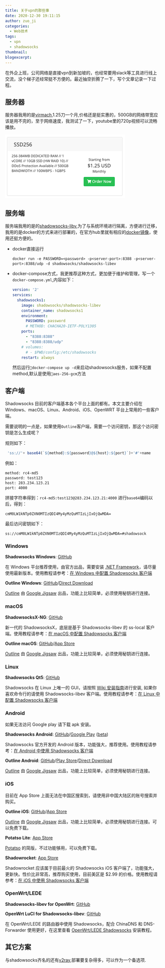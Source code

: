 ```yaml
---
title: 关于vpn的那些事
date: 2020-12-30 19:11:15
author: zuo_ji
categories:
  - Web技术
tags:
  - vpn
  - shadowsocks
thumbnail:
blogexcerpt:
---
```


在外企上班，公司网络是直接vpn到新加坡的，也经常要用slack等工具进行线上交流，没个梯子还经常挺不方便的。最近抽空折腾了一下，写个文章记录一下过程。

## 服务器
服务器我用的是[virmach](https://billing.virmach.com/index.php?rp=/store/kvm-and-ssd-windows-vps),1.25刀一个月,价格还是挺实惠的，500GB的网络带宽应该是用不完的，至于网络速度，我测试了一下，youtube里的720p视频可以流畅播放。

![](/images/2020-12-31-00-28-50.png)

## 服务端
服务端我用的是的[shadowsocks-libv](https://github.com/shadowsocks/shadowsocks-libev),为了与系统环境进行隔离，方便进行迁移，我用的是docker的方式来进行部署的，在官方hub里就有相应的[docker镜像](https://hub.docker.com/r/shadowsocks/shadowsocks-libev)，使用还挺方便的。
<!-- more -->
- docker直接运行
  ```shell
  docker run -e PASSWORD=<password> -p<server-port>:8388 -p<server-port>:8388/udp -d shadowsocks/shadowsocks-libev
  ```
- docker-compose方式，我更推荐这种方式，更加便于维护和管理，写一个`docker-compose.yml`,内容如下：
  ```yaml
  version: '2'
  services:
    shadowsocks1:
      image: shadowsocks/shadowsocks-libev
      container_name: shadowsocks1
      environment:
        PASSWORD: password
        # METHOD: CHACHA20-IETF-POLY1305
      ports:
        - "8388:8388"
        - "8388:8388/udp"
      # volumes: 
        # - $PWD/config:/etc/shadowsocks
      restart: always
  ```
  然后运行`docker-compose up -d`来启动shadowsocks服务，如果不配置method,默认是使用`aes-256-gcm`方法

## 客户端
Shadowsocks 目前的客户端基本各个平台上面的都有。本文主要介绍在 Windows、macOS、Linux、Android、iOS、OpenWRT 平台上常用的一些客户端。

需要说明的一点是，如果使用`Outline`客户端，需要一个访问密钥，那这个访问密钥是怎么生成呢？

规则如下：
```js
 'ss://'+ base64(`${method}:${password}@${host}:${port}`)+'#'+name
```
例如：
```properties
method: rc4-md5
password: test123
host: 283.234.123.21
port: 4000
```
拼接字符串得到：`rc4-md5:test123@283.234.123.21:4000`
进行`base64`编码以后，得到：
```
cmM0LW1kNTp0ZXN0MTIzQDI4My4yMzQuMTIzLjIxOjQwMDA=
```
最后访问密钥如下：
```
ss://cmM0LW1kNTp0ZXN0MTIzQDI4My4yMzQuMTIzLjIxOjQwMDA=#shadowsock
```

### Windows

**Shadowsocks Windows**: [GitHub](https://github.com/shadowsocks/shadowsocks-windows/releases)

在 Windows 平台推荐使用，由官方出品，需要安装 [.NET Framework](https://www.microsoft.com/net/download/dotnet-framework-runtime)，请尽量使用最新版本。使用教程请参考：[在 Windows 中配置 Shadowsocks 客户端](https://www.vpnto.net/posts/windows-shadowsocks/)

**Outline Windows**: [GitHub](https://github.com/Jigsaw-Code/outline-client/)/[Direct Download](https://raw.githubusercontent.com/Jigsaw-Code/outline-releases/master/client/Outline-Client.exe)

[Outline](https://getoutline.org/) 由 [Google Jigsaw](https://jigsaw.google.com/) 出品，功能上比较简单，必须使用秘钥进行连接。

### macOS

**ShadowsocksX-NG**: [GitHub](https://github.com/shadowsocks/ShadowsocksX-NG/releases)

新一代的 ShadowsocksX，底层是基于 Shadowsocks-libev 的 ss-local 客户端。使用教程请参考：[在 macOS 中配置 Shadowsocks 客户端](https://vpnto.net/posts/macos-shadowsocks/)

**Outline macOS**: [GitHub](https://github.com/Jigsaw-Code/outline-client/)/[App Store](https://itunes.apple.com/app/outline-app/id1356178125)

[Outline](https://getoutline.org/) 由 [Google Jigsaw](https://jigsaw.google.com/) 出品，功能上比较简单，必须使用秘钥进行连接。

### Linux

**Shadowsocks Qt5**: [GitHub](https://github.com/shadowsocks/shadowsocks-qt5/wiki/Installation)

Shadowsocks 在 Linux 上唯一的 GUI，请按照 [Wiki 安装指南](https://github.com/shadowsocks/shadowsocks-qt5/wiki/Installation)进行安装, 如果你喜欢命令行的请使用 Shadowsocks-libev 客户端。使用教程请参考：[在 Linux 中配置 Shadowsocks 客户端](https://vpnto.net/posts/linux-shadowsocks/)

### Android

如果无法访问 Google play 请下载 apk 安装。

**Shadowsocks Android**: [GitHub](https://github.com/shadowsocks/shadowsocks-android/releases)/[Google Play](https://play.google.com/store/apps/details?id=com.github.shadowsocks) ([beta](https://play.google.com/apps/testing/com.github.shadowsocks))

Shadowsocks 官方开发的 Android 版本，功能强大，推荐使用。使用教程请参考：[在 Android 中使用 Shadowsocks 客户端](https://vpnto.net/posts/android-shadowsocks/)

**Outline Android**: [GitHub](https://github.com/Jigsaw-Code/outline-client/)/[Play Store](https://play.google.com/store/apps/details?id=org.outline.android.client)/[Direct Download](https://github.com/Jigsaw-Code/outline-releases/blob/master/client/Outline.apk?raw=true)

[Outline](https://getoutline.org/) 由 [Google Jigsaw](https://jigsaw.google.com/) 出品，功能上比较简单，必须使用秘钥进行连接。

### iOS

目前在 App Store 上面无法在中国区搜索到，请使用非中国大陆区的账号搜索并购买。

**Outline iOS**: [GitHub](https://github.com/Jigsaw-Code/outline-client/)/[App Store](https://itunes.apple.com/app/outline-app/id1356177741)

[Outline](https://getoutline.org/) 由 [Google Jigsaw](https://jigsaw.google.com/) 出品，功能上比较简单，必须使用秘钥进行连接。可以免费下载。

**Potatso Lite**: [App Store](https://itunes.apple.com/app/potatso-lite/id1239860606)

[Potatso](https://potatso.com/) 的简版，不过功能够用，可以免费下载。

**Shadowrocket**: [App Store](https://itunes.apple.com/app/shadowrocket/id932747118)

Shadowrocket 应该属于目前最火的 Shadowsocks iOS 客户端了，功能强大，更新快。性价比非常高，推荐购买使用，目前美区是 $2.99 的价格。使用教程请参考：[在 iOS 中使用 Shadowsocks 客户端](https://vpnto.net/posts/ios-shadowsocks/)

### OpenWrt/LEDE

**Shadowsocks-libev for OpenWrt**: [GitHub](https://github.com/shadowsocks/openwrt-shadowsocks/releases)

**OpenWrt LuCI for Shadowsocks-libev**: [GitHub](https://github.com/shadowsocks/luci-app-shadowsocks/releases)

在 OpenWrt/LEDE 的路由器中使用 Shadowsocks，配合 ChinaDNS 和 DNS-Forwarder 使用更好，在这里查看 [OpenWrt/LEDE Shadowsocks](https://www.vpnto.net/posts/shadowsocks-openwrt/) 安装教程。

## 其它方案

与shadowsocks齐名的还有[v2ray](https://toutyrater.github.io/prep/),部署要复杂得多，可以作为一个备选项.
